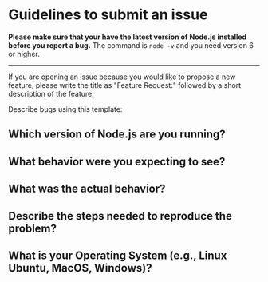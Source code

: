 # Guidelines to submit an issue

**Please make sure that your have the latest version of Node.js installed before you report a bug.** The command is `node -v` and you need version 6 or higher.

---
If you are opening an issue because you would like to propose a new feature,
please write the title as "Feature Request:" followed by a short description of the feature.

Describe bugs using this template:

## Which version of Node.js are you running?

## What behavior were you expecting to see?

## What was the actual behavior?

## Describe the steps needed to reproduce the problem?

## What is your Operating System (e.g., Linux Ubuntu, MacOS, Windows)?
